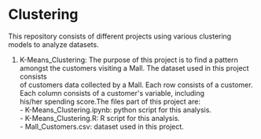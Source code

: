 # Clustering

This repository consists of different projects using various clustering models to analyze datasets.   

1. K-Means_Clustering: The purpose of this project is to find a pattern amongst the customers visiting a Mall. The dataset used in this project consists     
                        of customers data collected by a Mall. Each row consists of a customer. Each column consists of a customer's variable, including     
                        his/her spending score.The files part of this project are:    
                        - K-Means_Clustering.ipynb: python script for this analysis.   
                        - K-Means_Clustering.R: R script for this analysis.   
                        - Mall_Customers.csv: dataset used in this project.   
